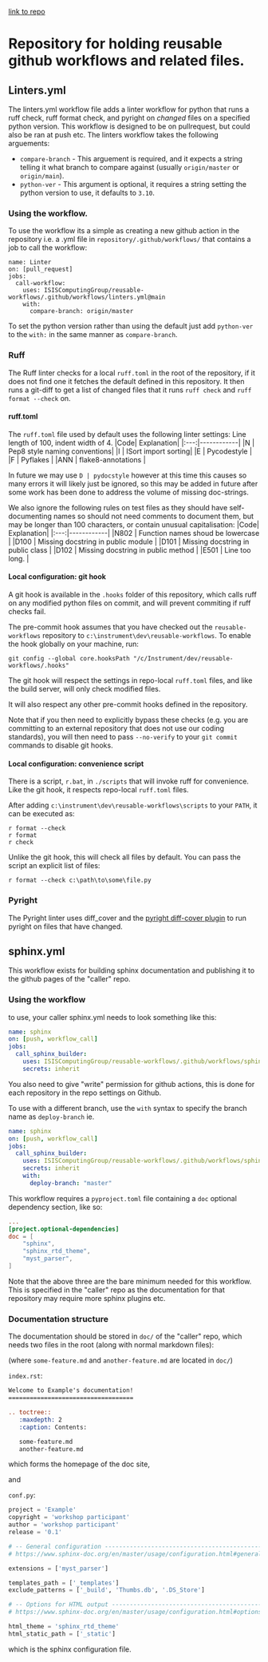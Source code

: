 [link to repo](https://github.com/ISISComputingGroup/reusable-workflows)
# Repository for holding reusable github workflows and related files.
## Linters.yml
The linters.yml workflow file adds a linter workflow for python that runs a ruff check, ruff format check, and pyright on _changed_ files on a specified python version. This workflow is designed to be on pullrequest, but could also be ran at push etc.
The linters workflow takes the following arguements:
 - `compare-branch` - This arguement is required, and it expects a string telling it what branch to compare against (usually `origin/master` or `origin/main`).
 - `python-ver` - This argument is optional, it requires a string setting the python version to use, it defaults to `3.10`.
### Using the workflow.
To use the workflow its a simple as creating a new github action in the repository i.e. a .yml file in `repository/.github/workflows/` that contains a job to call the workflow:
```
name: Linter
on: [pull_request]
jobs:
  call-workflow:
    uses: ISISComputingGroup/reusable-workflows/.github/workflows/linters.yml@main
    with:
      compare-branch: origin/master
```
To set the python version rather than using the default just add `python-ver` to the `with:` in the same manner as `compare-branch`.

### Ruff
The Ruff linter checks for a local `ruff.toml` in the root of the repository, if it does not find one it fetches the default defined in this repository. It then runs a git-diff to get a list of changed files that it runs `ruff check` and `ruff format --check` on.
#### ruff.toml
The `ruff.toml` file used by default uses the following linter settings:
Line length of 100, indent width of 4.
|Code| Explanation|
|:---:|------------|
|N | Pep8 style naming conventions|
|I | ISort import sorting|
|E | Pycodestyle |
|F | Pyflakes |
|ANN | flake8-annotations |

In future we may use `D | pydocstyle` however at this time this causes so many errors it will likely just be ignored, so this may be added in future after some work has been done to address the volume of missing doc-strings.

We also ignore the following  rules on test files as they should have self-documenting names so should not need comments to document them, but may be longer than 100 characters, or contain unusual capitalisation:
|Code| Explanation|
|:---:|------------|
|N802 | Function names shoud be lowercase |
|D100 | Missing docstring in public module |
|D101 | Missing docstring in public class |
|D102 | Missing docstring in public method |
|E501 | Line too long. |

#### Local configuration: git hook

A git hook is available in the `.hooks` folder of this repository, which calls ruff on any modified python files on commit, and will prevent commiting if ruff checks fail.

The pre-commit hook assumes that you have checked out the `reusable-workflows` repository to `c:\instrument\dev\reusable-workflows`. To enable the hook globally on your machine, run:
```
git config --global core.hooksPath "/c/Instrument/dev/reusable-workflows/.hooks"
```

The git hook will respect the settings in repo-local `ruff.toml` files, and like the build server, will only check modified files. 

It will also respect any other pre-commit hooks defined in the repository.

Note that if you then need to explicitly bypass these checks (e.g. you are committing to an external repository that does not use our coding standards), you will then need to pass `--no-verify` to your `git commit` commands to disable git hooks.

#### Local configuration: convenience script

There is a script, `r.bat`, in `./scripts` that will invoke ruff for convenience. Like the git hook, it respects repo-local `ruff.toml` files.

After adding `c:\instrument\dev\reusable-workflows\scripts` to your `PATH`, it can be executed as:
```
r format --check
r format
r check
```

Unlike the git hook, this will check all files by default. You can pass the script an explicit list of files:
```
r format --check c:\path\to\some\file.py
```

### Pyright
The Pyright linter uses diff_cover and the [pyright diff-cover plugin](https://github.com/DiamondLightSource/pyright_diff_quality_plugin) to run pyright on files that have changed.

## sphinx.yml
This workflow exists for building sphinx documentation and publishing it to the github pages of the "caller" repo. 


### Using the workflow

to use, your caller sphinx.yml needs to look something like this: 

```yaml
name: sphinx
on: [push, workflow_call]
jobs:
  call_sphinx_builder:
    uses: ISISComputingGroup/reusable-workflows/.github/workflows/sphinx.yml@main
    secrets: inherit
```

You also need to give "write" permission for github actions, this is done for each repository in the repo settings on Github. 

To use with a different branch, use the `with` syntax to specify the branch name as `deploy-branch` ie. 

```yaml
name: sphinx
on: [push, workflow_call]
jobs:
  call_sphinx_builder:
    uses: ISISComputingGroup/reusable-workflows/.github/workflows/sphinx.yml@main
    secrets: inherit
    with:
      deploy-branch: "master"
```

This workflow requires a `pyproject.toml` file containing a `doc` optional dependency section, like so: 

```toml
... 
[project.optional-dependencies]
doc = [
    "sphinx", 
    "sphinx_rtd_theme", 
    "myst_parser",
]
```

Note that the above three are the bare minimum needed for this workflow. This is specified in the "caller" repo as the documentation for that repository may require more sphinx plugins etc. 

### Documentation structure
The documentation should be stored in `doc/` of the "caller" repo, which needs two files in the root (along with normal markdown files): 

(where `some-feature.md` and `another-feature.md` are located in `doc/`)

`index.rst`: 
```rst
Welcome to Example's documentation!
===================================

.. toctree::
   :maxdepth: 2
   :caption: Contents:

   some-feature.md
   another-feature.md
```
which forms the homepage of the doc site,

and 

`conf.py`: 

```python
project = 'Example'
copyright = 'workshop participant'
author = 'workshop participant'
release = '0.1'

# -- General configuration ---------------------------------------------------
# https://www.sphinx-doc.org/en/master/usage/configuration.html#general-configuration

extensions = ['myst_parser']

templates_path = ['_templates']
exclude_patterns = ['_build', 'Thumbs.db', '.DS_Store']

# -- Options for HTML output -------------------------------------------------
# https://www.sphinx-doc.org/en/master/usage/configuration.html#options-for-html-output

html_theme = 'sphinx_rtd_theme'
html_static_path = ['_static']
```

which is the sphinx configuration file.


